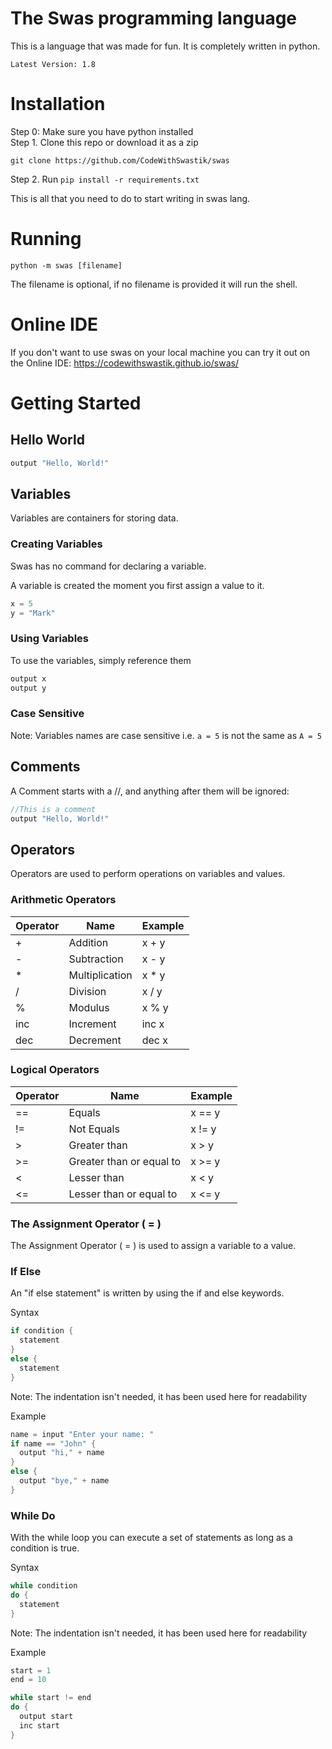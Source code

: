 # The Swas programming language
This is a language that was made for fun. It is completely written in python. <br>

`Latest Version: 1.8`

# Installation
Step 0: Make sure you have python installed <br>
Step 1. Clone this repo or download it as a zip <br>
```
git clone https://github.com/CodeWithSwastik/swas
```
Step 2. Run `pip install -r requirements.txt`

This is all that you need to do to start writing in swas lang.

# Running 
```
python -m swas [filename]
```
The filename is optional, if no filename is provided it will run the shell.

# Online IDE 
If you don't want to use swas on your local machine you can try it out on the Online IDE: https://codewithswastik.github.io/swas/

# Getting Started

## Hello World
```js
output "Hello, World!"
```

## Variables
Variables are containers for storing data.

### Creating Variables
Swas has no command for declaring a variable.

A variable is created the moment you first assign a value to it.

```js
x = 5
y = "Mark"
```

### Using Variables
To use the variables, simply reference them

```js
output x
output y
```

### Case Sensitive 
Note: Variables names are case sensitive i.e. `a = 5` is not the same as `A = 5`

## Comments
A Comment starts with a //, and anything after them will be ignored:
```js
//This is a comment
output "Hello, World!"
```


## Operators
Operators are used to perform operations on variables and values.

### Arithmetic Operators

| Operator | Name           | Example |
|----------|----------------|---------|
| +        | Addition       | x + y   |
| -        | Subtraction    | x - y   |
| *        | Multiplication | x * y   |
| /        | Division       | x / y   |
| %        | Modulus        | x % y   |
| inc      | Increment      | inc x   |
| dec      | Decrement      | dec x   |

### Logical Operators
| Operator | Name                     | Example |
|----------|--------------------------|---------|
| ==       | Equals                   | x == y  |
| !=       | Not Equals               | x != y  |
| >        | Greater than             | x > y   |
| >=       | Greater than or equal to | x >= y  |
| <        | Lesser than              | x < y   |
| <=       | Lesser than or equal to  | x <= y  |



### The Assignment Operator ( = )
The Assignment Operator ( = ) is used to assign a variable to a value.


### If Else 
An "if else statement" is written by using the if and else keywords.

Syntax
```cpp
if condition {
  statement 
}
else {
  statement 
}
```
Note: The indentation isn't needed, it has been used here for readability

Example
```cpp
name = input "Enter your name: "
if name == "John" {
  output "hi," + name 
}
else {
  output "bye," + name 
}
```

### While Do
With the while loop you can execute a set of statements as long as a condition is true.

Syntax
```cpp
while condition 
do {
  statement
}
```

Note: The indentation isn't needed, it has been used here for readability

Example
```cpp
start = 1 
end = 10 

while start != end
do {
  output start
  inc start 
}
```
